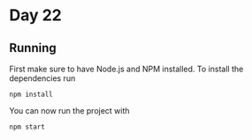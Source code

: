 # Day 22

## Running

First make sure to have Node.js and NPM installed. To install the dependencies run

```
npm install
```

You can now run the project with

```
npm start
```
